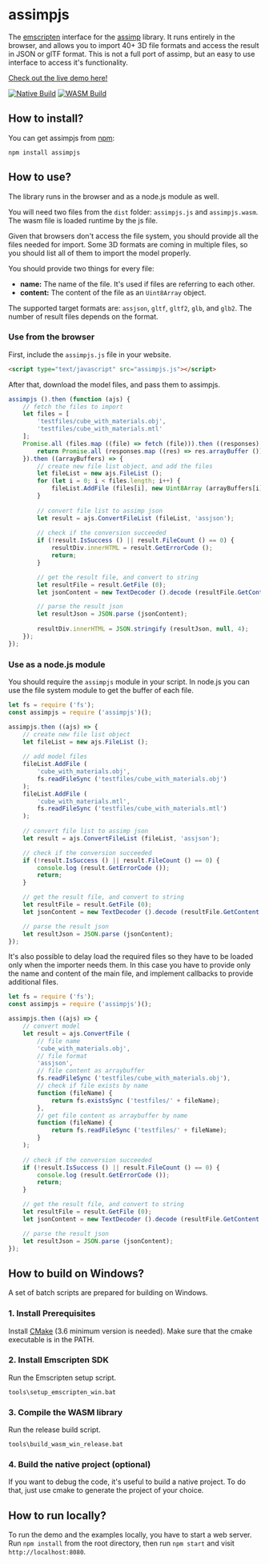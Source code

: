 # assimpjs

The [emscripten](https://emscripten.org) interface for the [assimp](https://github.com/assimp/assimp) library. It runs entirely in the browser, and allows you to import 40+ 3D file formats and access the result in JSON or glTF format. This is not a full port of assimp, but an easy to use interface to access it's functionality.

[Check out the live demo here!](http://kovacsv.github.io/assimpjs)

[![Native Build](https://github.com/kovacsv/assimpjs/actions/workflows/native_build.yml/badge.svg)](https://github.com/kovacsv/assimpjs/actions/workflows/native_build.yml)
[![WASM Build](https://github.com/kovacsv/assimpjs/actions/workflows/wasm_build.yml/badge.svg)](https://github.com/kovacsv/assimpjs/actions/workflows/wasm_build.yml)

## How to install?

You can get assimpjs from [npm](https://www.npmjs.com/package/assimpjs):

```
npm install assimpjs
```

## How to use?

The library runs in the browser and as a node.js module as well.

You will need two files from the `dist` folder: `assimpjs.js` and `assimpjs.wasm`. The wasm file is loaded runtime by the js file.

Given that browsers don't access the file system, you should provide all the files needed for import. Some 3D formats are coming in multiple files, so you should list all of them to import the model properly.

You should provide two things for every file:
- **name:** The name of the file. It's used if files are referring to each other.
- **content:** The content of the file as an `Uint8Array` object.

The supported target formats are: `assjson`, `gltf`, `gltf2`, `glb`, and `glb2`. The number of result files depends on the format.

### Use from the browser

First, include the `assimpjs.js` file in your website.

```html
<script type="text/javascript" src="assimpjs.js"></script>
```

After that, download the model files, and pass them to assimpjs.

```js
assimpjs ().then (function (ajs) {
    // fetch the files to import
    let files = [
        'testfiles/cube_with_materials.obj',
        'testfiles/cube_with_materials.mtl'
    ];
    Promise.all (files.map ((file) => fetch (file))).then ((responses) => {
        return Promise.all (responses.map ((res) => res.arrayBuffer ()));
    }).then ((arrayBuffers) => {
        // create new file list object, and add the files
        let fileList = new ajs.FileList ();
        for (let i = 0; i < files.length; i++) {
            fileList.AddFile (files[i], new Uint8Array (arrayBuffers[i]));
        }
        
        // convert file list to assimp json
        let result = ajs.ConvertFileList (fileList, 'assjson');
        
        // check if the conversion succeeded
        if (!result.IsSuccess () || result.FileCount () == 0) {
            resultDiv.innerHTML = result.GetErrorCode ();
            return;
        }

        // get the result file, and convert to string
        let resultFile = result.GetFile (0);
        let jsonContent = new TextDecoder ().decode (resultFile.GetContent ());

        // parse the result json
        let resultJson = JSON.parse (jsonContent);
        
        resultDiv.innerHTML = JSON.stringify (resultJson, null, 4);
    });
});
```

### Use as a node.js module

You should require the `assimpjs` module in your script. In node.js you can use the file system module to get the buffer of each file.

```js
let fs = require ('fs');
const assimpjs = require ('assimpjs')();

assimpjs.then ((ajs) => {
    // create new file list object
    let fileList = new ajs.FileList ();
    
    // add model files
    fileList.AddFile (
        'cube_with_materials.obj',
        fs.readFileSync ('testfiles/cube_with_materials.obj')
    );
    fileList.AddFile (
        'cube_with_materials.mtl',
        fs.readFileSync ('testfiles/cube_with_materials.mtl')
    );
    
    // convert file list to assimp json
    let result = ajs.ConvertFileList (fileList, 'assjson');

    // check if the conversion succeeded
    if (!result.IsSuccess () || result.FileCount () == 0) {
        console.log (result.GetErrorCode ());
        return;
    }

    // get the result file, and convert to string
    let resultFile = result.GetFile (0);
    let jsonContent = new TextDecoder ().decode (resultFile.GetContent ());

    // parse the result json
    let resultJson = JSON.parse (jsonContent);
});
```

It's also possible to delay load the required files so they have to be loaded only when the importer needs them. In this case you have to provide only the name and content of the main file, and implement callbacks to provide additional files.

```js
let fs = require ('fs');
const assimpjs = require ('assimpjs')();

assimpjs.then ((ajs) => {
    // convert model
    let result = ajs.ConvertFile (
        // file name
        'cube_with_materials.obj',
        // file format
        'assjson',
        // file content as arraybuffer
        fs.readFileSync ('testfiles/cube_with_materials.obj'),
        // check if file exists by name
        function (fileName) {
            return fs.existsSync ('testfiles/' + fileName);
        },
        // get file content as arraybuffer by name
        function (fileName) {
            return fs.readFileSync ('testfiles/' + fileName);
        }
    );
    
    // check if the conversion succeeded
    if (!result.IsSuccess () || result.FileCount () == 0) {
        console.log (result.GetErrorCode ());
        return;
    }

    // get the result file, and convert to string
    let resultFile = result.GetFile (0);
    let jsonContent = new TextDecoder ().decode (resultFile.GetContent ());

    // parse the result json
    let resultJson = JSON.parse (jsonContent);
});
```

## How to build on Windows?

A set of batch scripts are prepared for building on Windows.

### 1. Install Prerequisites

Install [CMake](https://cmake.org) (3.6 minimum version is needed). Make sure that the cmake executable is in the PATH.

### 2. Install Emscripten SDK

Run the Emscripten setup script.

```
tools\setup_emscripten_win.bat
```

### 3. Compile the WASM library

Run the release build script.

```
tools\build_wasm_win_release.bat
```

### 4. Build the native project (optional)

If you want to debug the code, it's useful to build a native project. To do that, just use cmake to generate the project of your choice.

## How to run locally?

To run the demo and the examples locally, you have to start a web server. Run `npm install` from the root directory, then run `npm start` and visit `http://localhost:8080`.
